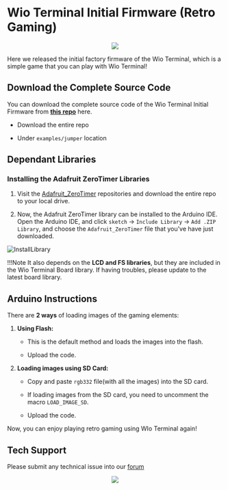 # Wio Terminal Initial Firmware (Retro Gaming)

<div align=center><img src="https://static-cdn.seeedstudio.site/media/wysiwyg/wtretro.gif"/></div>

Here we released the initial factory firmware of the Wio Terminal, which is a simple game that you can play with Wio Terminal!

## Download the Complete Source Code

You can download the complete source code of the Wio Terminal Initial Firmware from [**this repo**](https://github.com/Seeed-Studio/Seeed_Arduino_Sketchbook/tree/master/examples/jumper) here.

- Download the entire repo

- Under `examples/jumper` location

## Dependant Libraries

### Installing the Adafruit ZeroTimer Libraries

1. Visit the [Adafruit_ZeroTimer](https://github.com/adafruit/Adafruit_ZeroTimer) repositories and download the entire repo to your local drive.

2. Now, the Adafruit ZeroTimer library can be installed to the Arduino IDE. Open the Arduino IDE, and click `sketch` -> `Include Library` -> `Add .ZIP Library`, and choose the `Adafruit_ZeroTimer` file that you've have just downloaded.

![InstallLibrary](https://files.seeedstudio.com/wiki/Wio-Terminal/img/Xnip2019-11-21_15-50-13.jpg)

!!!Note
        It also depends on the **LCD and FS libraries**, but they are included in the Wio Terminal Board library. If having troubles, please update to the latest board library.

## Arduino Instructions

There are **2 ways** of loading images of the gaming elements:

1. **Using Flash:**

      - This is the default method and loads the images into the flash.

      - Upload the code.

2. **Loading images using SD Card:**

      - Copy and paste `rgb332` file(with all the images) into the SD card.

      - If loading images from the SD card, you need to uncomment the macro `LOAD_IMAGE_SD`.

      - Upload the code.

Now, you can enjoy playing retro gaming using WIo Terminal again!

## Tech Support

Please submit any technical issue into our [forum](https://forum.seeedstudio.com/)<br /><p style="text-align:center"><a href="https://www.seeedstudio.com/act-4.html?utm_source=wiki&utm_medium=wikibanner&utm_campaign=newproducts" target="_blank"><img src="https://files.seeedstudio.com/wiki/Wiki_Banner/new_product.jpg" /></a></p>
